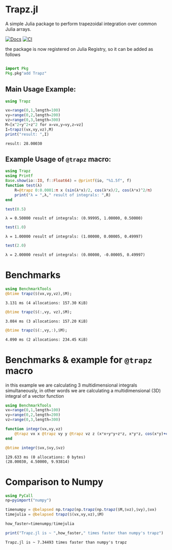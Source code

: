 # Trapz.jl
A simple Julia package to perform trapezoidal integration over common Julia arrays.

[![Docs](https://img.shields.io/badge/docs-latest-blue.svg)](https://juliahub.com/docs/Trapz/ze2sm/)
[![CI](https://github.com/francescoalemanno/Trapz.jl/actions/workflows/ci.yml/badge.svg)](https://github.com/francescoalemanno/Trapz.jl/actions/workflows/ci.yml)

the package is now registered on Julia Registry, so it can be added as follows
````julia

import Pkg
Pkg.pkg"add Trapz"
````





## Main Usage Example:

````julia
using Trapz

vx=range(0,1,length=100)
vy=range(0,2,length=200)
vz=range(0,3,length=300)
M=[x^2+y^2+z^2 for x=vx,y=vy,z=vz]
I=trapz((vx,vy,vz),M)
print("result: ",I)
````


````
result: 28.00030
````





## Example Usage of `@trapz` macro:

````julia
using Trapz
using Printf
Base.show(io::IO, f::Float64) = @printf(io, "%1.5f", f)
function test(λ)
    R=@trapz 0:0.0001:π x (sin(λ*x)/2, cos(λ*x)/2, cos(λ*x)^2/π)
    print("λ = ",λ," result of integrals: ",R)
end

test(0.5)
````


````
λ = 0.50000 result of integrals: (0.99995, 1.00000, 0.50000)
````



````julia
test(1.0)
````


````
λ = 1.00000 result of integrals: (1.00000, 0.00005, 0.49997)
````



````julia
test(2.0)
````


````
λ = 2.00000 result of integrals: (0.00000, -0.00005, 0.49997)
````





# Benchmarks

````julia
using BenchmarkTools
@btime trapz($(vx,vy,vz),$M);
````


````
3.131 ms (4 allocations: 157.30 KiB)
````



````julia
@btime trapz($(:,vy, vz),$M);
````


````
3.084 ms (3 allocations: 157.20 KiB)
````



````julia
@btime trapz($(:,vy,:),$M);
````


````
4.090 ms (2 allocations: 234.45 KiB)
````





# Benchmarks & example for `@trapz` macro
in this example we are calculating 3 multidimensional integrals simultaneously, in other words we are calculating a multidimensional (3D) integral of a vector function

````julia
using BenchmarkTools
vx=range(0,1,length=100)
vy=range(0,2,length=200)
vz=range(0,3,length=300)

function integr(vx,vy,vz)
    @trapz vx x @trapz vy y @trapz vz z (x*x+y*y+z*z, x*y*z, cos(x*y)+cos(x*z)+cos(y*z))
end

@btime integr($vx,$vy,$vz)
````


````
129.633 ms (0 allocations: 0 bytes)
(28.00030, 4.50000, 9.93814)
````





# Comparison to Numpy

````julia
using PyCall
np=pyimport("numpy")

timenumpy = @belapsed np.trapz(np.trapz(np.trapz($M,$vz),$vy),$vx)
timejulia = @belapsed trapz($(vx,vy,vz),$M)

how_faster=timenumpy/timejulia

print("Trapz.jl is ~ ",how_faster," times faster than numpy's trapz")
````


````
Trapz.jl is ~ 7.34493 times faster than numpy's trapz
````
